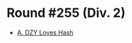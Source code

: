 # Round #255 (Div. 2)

* [A. DZY Loves Hash][]

[A. DZY Loves Hash]: http://codeforces.com/contest/447/problem/A
